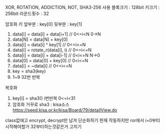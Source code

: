 XOR, ROTATION, ADDICTION, NOT, SHA3-256 사용
블록크기 : 128bit 키크기 : 256bit 라운드횟수 : 32

암호화   키 앞부분 : key[0] 뒷부분 : key[1]
1. data[i] = data[i] + data[i+1] // 0<=i<N   0->N
2. data[N] = data[N]  + key[0]
3. data[i] = data[i] ^ key[1] // 0<=i<=N
4. data[i] = rotate_r(data[i], i) // 0<=i<=N
5. data[i] = data[i] + data[i-1] // 0<i<=N   N->0
6. data[0] = data[0] + key[0] // 0<i<=N
7. data[i] = ~data[i] // 0<=i<=N
8. key = sha3(key)
9. 1~9 32번 반복

복호화
1. key[i] = sha3() i번반복 0<=i<31
2. 암호화 거꾸로
sha3 : kisa소스 https://seed.kisa.or.kr/kisa/Board/79/detailView.do

class없애고 encrypt, decrypt만 남겨 단순화하기
현재 작동하지만 ror에서 i=0부터시작해야할거 32부터하는것같은거 고치기
